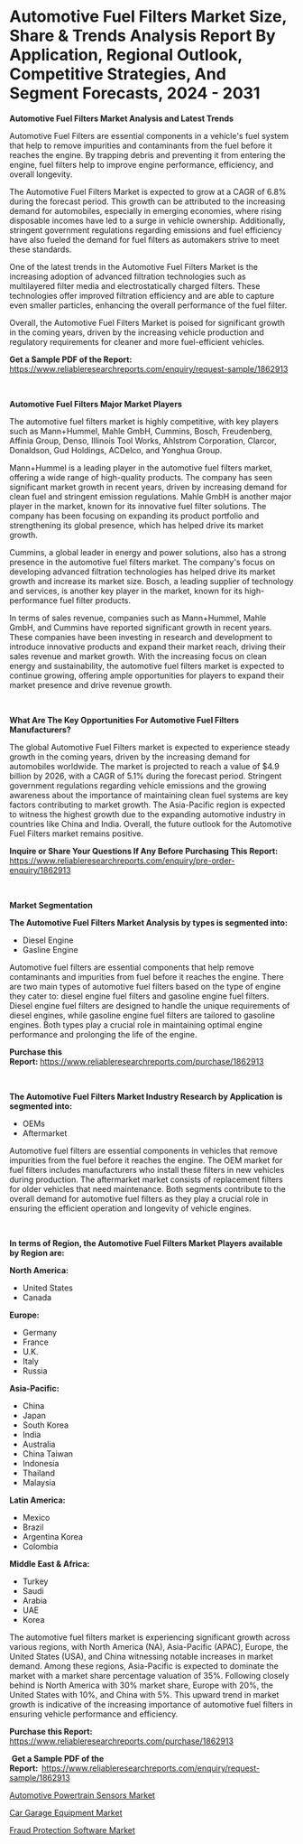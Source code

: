 <p><h1>Automotive Fuel Filters Market Size, Share & Trends Analysis Report By Application, Regional Outlook, Competitive Strategies, And Segment Forecasts, 2024 - 2031</h1></p><p><strong>Automotive Fuel Filters Market Analysis and Latest Trends</strong></p>
<p><p>Automotive Fuel Filters are essential components in a vehicle's fuel system that help to remove impurities and contaminants from the fuel before it reaches the engine. By trapping debris and preventing it from entering the engine, fuel filters help to improve engine performance, efficiency, and overall longevity.</p><p>The Automotive Fuel Filters Market is expected to grow at a CAGR of 6.8% during the forecast period. This growth can be attributed to the increasing demand for automobiles, especially in emerging economies, where rising disposable incomes have led to a surge in vehicle ownership. Additionally, stringent government regulations regarding emissions and fuel efficiency have also fueled the demand for fuel filters as automakers strive to meet these standards.</p><p>One of the latest trends in the Automotive Fuel Filters Market is the increasing adoption of advanced filtration technologies such as multilayered filter media and electrostatically charged filters. These technologies offer improved filtration efficiency and are able to capture even smaller particles, enhancing the overall performance of the fuel filter.</p><p>Overall, the Automotive Fuel Filters Market is poised for significant growth in the coming years, driven by the increasing vehicle production and regulatory requirements for cleaner and more fuel-efficient vehicles.</p></p>
<p><strong>Get a Sample PDF of the Report:&nbsp;</strong> <a href="https://www.reliableresearchreports.com/enquiry/request-sample/1862913">https://www.reliableresearchreports.com/enquiry/request-sample/1862913</a></p>
<p>&nbsp;</p>
<p><strong>Automotive Fuel Filters Major Market Players</strong></p>
<p><p>The automotive fuel filters market is highly competitive, with key players such as Mann+Hummel, Mahle GmbH, Cummins, Bosch, Freudenberg, Affinia Group, Denso, Illinois Tool Works, Ahlstrom Corporation, Clarcor, Donaldson, Gud Holdings, ACDelco, and Yonghua Group. </p><p>Mann+Hummel is a leading player in the automotive fuel filters market, offering a wide range of high-quality products. The company has seen significant market growth in recent years, driven by increasing demand for clean fuel and stringent emission regulations. Mahle GmbH is another major player in the market, known for its innovative fuel filter solutions. The company has been focusing on expanding its product portfolio and strengthening its global presence, which has helped drive its market growth.</p><p>Cummins, a global leader in energy and power solutions, also has a strong presence in the automotive fuel filters market. The company's focus on developing advanced filtration technologies has helped drive its market growth and increase its market size. Bosch, a leading supplier of technology and services, is another key player in the market, known for its high-performance fuel filter products.</p><p>In terms of sales revenue, companies such as Mann+Hummel, Mahle GmbH, and Cummins have reported significant growth in recent years. These companies have been investing in research and development to introduce innovative products and expand their market reach, driving their sales revenue and market growth. With the increasing focus on clean energy and sustainability, the automotive fuel filters market is expected to continue growing, offering ample opportunities for players to expand their market presence and drive revenue growth.</p></p>
<p>&nbsp;</p>
<p><strong>What Are The Key Opportunities For Automotive Fuel Filters Manufacturers?</strong></p>
<p><p>The global Automotive Fuel Filters market is expected to experience steady growth in the coming years, driven by the increasing demand for automobiles worldwide. The market is projected to reach a value of $4.9 billion by 2026, with a CAGR of 5.1% during the forecast period. Stringent government regulations regarding vehicle emissions and the growing awareness about the importance of maintaining clean fuel systems are key factors contributing to market growth. The Asia-Pacific region is expected to witness the highest growth due to the expanding automotive industry in countries like China and India. Overall, the future outlook for the Automotive Fuel Filters market remains positive.</p></p>
<p><strong>Inquire or Share Your Questions If Any Before Purchasing This Report:</strong> <a href="https://www.reliableresearchreports.com/enquiry/pre-order-enquiry/1862913">https://www.reliableresearchreports.com/enquiry/pre-order-enquiry/1862913</a></p>
<p>&nbsp;</p>
<p><strong>Market Segmentation</strong></p>
<p><strong>The Automotive Fuel Filters Market Analysis by types is segmented into:</strong></p>
<p><ul><li>Diesel Engine</li><li>Gasline Engine</li></ul></p>
<p><p>Automotive fuel filters are essential components that help remove contaminants and impurities from fuel before it reaches the engine. There are two main types of automotive fuel filters based on the type of engine they cater to: diesel engine fuel filters and gasoline engine fuel filters. Diesel engine fuel filters are designed to handle the unique requirements of diesel engines, while gasoline engine fuel filters are tailored to gasoline engines. Both types play a crucial role in maintaining optimal engine performance and prolonging the life of the engine.</p></p>
<p><strong>Purchase this Report:&nbsp;</strong><a href="https://www.reliableresearchreports.com/purchase/1862913">https://www.reliableresearchreports.com/purchase/1862913</a></p>
<p>&nbsp;</p>
<p><strong>The Automotive Fuel Filters Market Industry Research by Application is segmented into:</strong></p>
<p><ul><li>OEMs</li><li>Aftermarket</li></ul></p>
<p><p>Automotive fuel filters are essential components in vehicles that remove impurities from the fuel before it reaches the engine. The OEM market for fuel filters includes manufacturers who install these filters in new vehicles during production. The aftermarket market consists of replacement filters for older vehicles that need maintenance. Both segments contribute to the overall demand for automotive fuel filters as they play a crucial role in ensuring the efficient operation and longevity of vehicle engines.</p></p>
<p>&nbsp;</p>
<p><strong>In terms of Region, the Automotive Fuel Filters Market Players available by Region are:</strong></p>
<p>
    <p> <strong> North America: </strong>
        <ul>
            <li>United States</li>
            <li>Canada</li>
        </ul>
        </p> 
    <p> <strong> Europe: </strong>
        <ul>
            <li>Germany</li>
            <li>France</li>
            <li>U.K.</li>
            <li>Italy</li>
            <li>Russia</li>
        </ul>
        </p> 
    <p> <strong> Asia-Pacific: </strong>
        <ul>
            <li>China</li>
            <li>Japan</li>
            <li>South Korea</li>
            <li>India</li>
            <li>Australia</li>
            <li>China Taiwan</li>
            <li>Indonesia</li>
            <li>Thailand</li>
            <li>Malaysia</li>
        </ul>
        </p> 
    <p> <strong> Latin America: </strong>
        <ul>
            <li>Mexico</li>
            <li>Brazil</li>
            <li>Argentina Korea</li>
            <li>Colombia</li>
        </ul>
        </p> 
    <p> <strong> Middle East & Africa: </strong>
        <ul>
            <li>Turkey</li>
            <li>Saudi</li>
            <li>Arabia</li>
            <li>UAE</li>
            <li>Korea</li>
        </ul>
    </p>
    </p>
<p><p>The automotive fuel filters market is experiencing significant growth across various regions, with North America (NA), Asia-Pacific (APAC), Europe, the United States (USA), and China witnessing notable increases in market demand. Among these regions, Asia-Pacific is expected to dominate the market with a market share percentage valuation of 35%. Following closely behind is North America with 30% market share, Europe with 20%, the United States with 10%, and China with 5%. This upward trend in market growth is indicative of the increasing importance of automotive fuel filters in ensuring vehicle performance and efficiency.</p></p>
<p><strong>Purchase this Report: </strong><a href="https://www.reliableresearchreports.com/purchase/1862913">https://www.reliableresearchreports.com/purchase/1862913</a></p>
<p>&nbsp;<strong>Get a Sample PDF of the Report:&nbsp;&nbsp;</strong><a href="https://www.reliableresearchreports.com/enquiry/request-sample/1862913">https://www.reliableresearchreports.com/enquiry/request-sample/1862913</a></p>
<p><strong></strong></p>
<p><p><a href="https://github.com/mbisetmhermsr/Market-Research-Report-List-1/blob/main/automotive-powertrain-sensors-market.md">Automotive Powertrain Sensors Market</a></p><p><a href="https://github.com/zjyglelu/Market-Research-Report-List-1/blob/main/car-garage-equipment-market.md">Car Garage Equipment Market</a></p><p><a href="https://issuu.com/reportprime-2/docs/fraud-protection-software-market-size-2030.pptx">Fraud Protection Software Market</a></p></p>